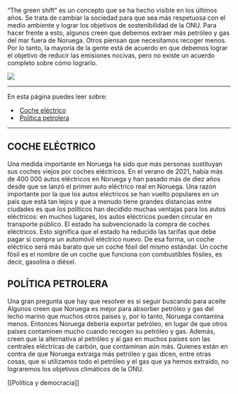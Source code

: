 “The green shift” es un concepto que se ha hecho visible en los últimos años. Se trata de cambiar la sociedad para que sea más respetuosa con el medio ambiente y lograr los objetivos de sostenibilidad de la ONU. Para hacer frente a esto, algunos creen que debemos extraer más petróleo y gas del mar fuera de Noruega. Otros piensan que necesitamos recoger menos. Por lo tanto, la mayoría de la gente está de acuerdo en que debemos lograr el objetivo de reducir las emisiones nocivas, pero no existe un acuerdo completo sobre cómo lograrlo.

![](https://cdn.kursoria.no/pensum/elements/-_sedrft.jpg)

---

En esta página puedes leer sobre:

-    [Coche eléctrico](#coche-el%C3%A9ctrico)
-    [Política petrolera](#pol%C3%ADtica-petrolera)

---

## COCHE ELÉCTRICO

Una medida importante en Noruega ha sido que más personas sustituyan sus coches viejos por coches eléctricos. En el verano de 2021, había más de 400 000 autos eléctricos en Noruega y han pasado más de diez años desde que se lanzó el primer auto eléctrico real en Noruega. Una razón importante por la que los autos eléctricos se han vuelto populares en un país que está tan lejos y que a menudo tiene grandes distancias entre ciudades es que los políticos han decidido muchas ventajas para los autos eléctricos: en muchos lugares, los autos eléctricos pueden circular en transporte público. El estado ha subvencionado la compra de coches eléctricos. Esto significa que el estado ha reducido las tarifas que debe pagar si compra un automóvil eléctrico nuevo. De esa forma, un coche eléctrico será más barato que un coche fósil del mismo estándar. Un coche fósil es el nombre de un coche que funciona con combustibles fósiles, es decir, gasolina o diésel.

## POLÍTICA PETROLERA

Una gran pregunta que hay que resolver es si seguir buscando para aceite Algunos creen que Noruega es mejor para absorber petróleo y gas del lecho marino que muchos otros países y, por lo tanto, Noruega contamina menos. Entonces Noruega debería exportar petróleo, en lugar de que otros países contaminen mucho cuando recogen su petróleo y gas. Además, creen que la alternativa al petróleo y al gas en muchos países son las centrales eléctricas de carbón, que contaminan aún más. Quienes están en contra de que Noruega extraiga más petróleo y gas dicen, entre otras cosas, que si utilizamos todo el petróleo y el gas que ya hemos extraído, no lograremos los objetivos climáticos de la ONU.


[[Política y democracia]]